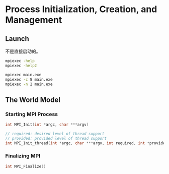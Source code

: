 # Process Initialization, Creation, and Management
## Launch
不是直接启动的。

```cmd
mpiexec -help
mpiexec -help2
```
```cmd
mpiexec main.exe
mpiexec -c 8 main.exe
mpiexec -n 2 main.exe
```

## The World Model
### Starting MPI Process
```cpp
int MPI_Init(int *argc, char ***argv)

// required: desired level of thread support
// provided: provided level of thread support
int MPI_Init_thread(int *argc, char ***argv, int required, int *provided)
```

### Finalizing MPI
```cpp
int MPI_Finalize()
```
